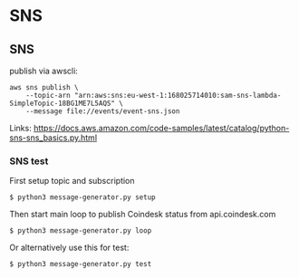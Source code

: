 # SNS

## SNS


publish via awscli:
```
aws sns publish \
    --topic-arn "arn:aws:sns:eu-west-1:168025714010:sam-sns-lambda-SimpleTopic-18BG1ME7L5AQS" \
    --message file://events/event-sns.json
```


Links:
https://docs.aws.amazon.com/code-samples/latest/catalog/python-sns-sns_basics.py.html


### SNS test

First setup topic and subscription
```   
$ python3 message-generator.py setup
```

Then start main loop to publish Coindesk status from api.coindesk.com
```
$ python3 message-generator.py loop
```

Or alternatively use this for test:
```
$ python3 message-generator.py test
```